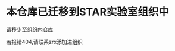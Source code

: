# 本仓库已迁移到STAR实验室组织中

请移步至[组织内仓库](https://github.com/WHU-STAR/star-server-tutorial) 

若报错404,请联系zrx添加进组织

